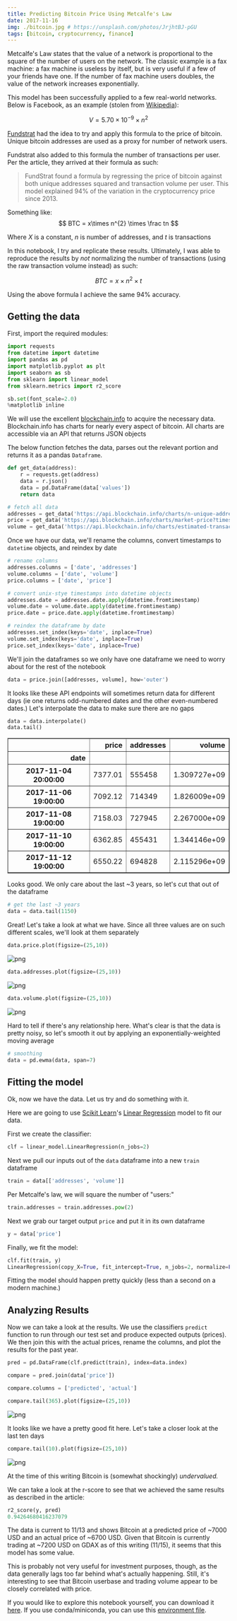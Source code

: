 ```yaml
---
title: Predicting Bitcoin Price Using Metcalfe's Law
date: 2017-11-16
img: ./bitcoin.jpg # https://unsplash.com/photos/JrjhtBJ-pGU
tags: [bitcoin, cryptocurrency, finance]
---
```


Metcalfe's Law states that the value of a network is proportional to the square of the number of users on the network. The classic example is a fax machine: a fax machine is useless by itself, but is very useful if a few of your friends have one. If the number of fax machine users doubles, the value of the network increases exponentially.

This model has been successfully applied to a few real-world networks. Below is Facebook, as an example (stolen from [Wikipedia](https://en.wikipedia.org/wiki/Metcalfe%27s_law#Validation_with_actual_data)):

$$
V = 5.70\times10^{-9}\times n^{2}
$$

[Fundstrat](http://www.businessinsider.com/bitcoin-price-movement-explained-by-one-equation-fundstrat-tom-lee-metcalf-law-network-effect-2017-10#ampshare=http://www.businessinsider.com/bitcoin-price-movement-explained-by-one-equation-fundstrat-tom-lee-metcalf-law-network-effect-2017-10) had the idea to try and apply this formula to the price of bitcoin. Unique bitcoin addresses are used as a proxy for number of network users.

Fundstrat also added to this formula the number of transactions per user. Per the article, they arrived at their formula as such:
> FundStrat found a formula by regressing the price of bitcoin against both unique addresses squared and transaction volume per user. This model explained 94% of the variation in the cryptocurrency price since 2013.

Something like:
$$
BTC = x\times n^{2} \times \frac tn
$$

Where $X$ is a constant, $n$ is number of addresses, and $t$ is transactions

In this notebook, I try and replicate these results. Ultimately, I was able to reproduce the results by *not* normalizing the number of transactions (using the raw transaction volume instead) as such:

$$
BTC = x\times n^{2} \times t
$$

Using the above formula I achieve the same 94% accuracy.

## Getting the data

First, import the required modules:


```python
import requests
from datetime import datetime
import pandas as pd
import matplotlib.pyplot as plt
import seaborn as sb
from sklearn import linear_model
from sklearn.metrics import r2_score

sb.set(font_scale=2.0)
%matplotlib inline
```

We will use the excellent [blockchain.info](https://blockchain.info/) to acquire the necessary data. Blockchain.info has charts for nearly every aspect of bitcoin. All charts are accessible via an API that returns JSON objects

The below function fetches the data, parses out the relevant portion and returns it as a pandas ```Dataframe```.


```python
def get_data(address):
    r = requests.get(address)
    data = r.json()
    data = pd.DataFrame(data['values'])
    return data
```


```python
# fetch all data
addresses = get_data('https://api.blockchain.info/charts/n-unique-addresses?timespan=all&format=json')
price = get_data('https://api.blockchain.info/charts/market-price?timespan=all&format=json')
volume = get_data('https://api.blockchain.info/charts/estimated-transaction-volume-usd?timespan=all&format=json')
```

Once we have our data, we'll rename the columns, convert timestamps to ```datetime``` objects, and reindex by date


```python
# rename columns
addresses.columns = ['date', 'addresses']
volume.columns = ['date', 'volume']
price.columns = ['date', 'price']
```


```python
# convert unix-stye timestamps into datetime objects
addresses.date = addresses.date.apply(datetime.fromtimestamp)
volume.date = volume.date.apply(datetime.fromtimestamp)
price.date = price.date.apply(datetime.fromtimestamp)
```


```python
# reindex the dataframe by date
addresses.set_index(keys='date', inplace=True)
volume.set_index(keys='date', inplace=True)
price.set_index(keys='date', inplace=True)
```

We'll join the dataframes so we only have one dataframe we need to worry about for the rest of the notebook


```python
data = price.join([addresses, volume], how='outer')
```

It looks like these API endpoints will sometimes return data for different days (ie one returns odd-numbered dates and the other even-numbered dates.) Let's interpolate the data to make sure there are no gaps


```python
data = data.interpolate()
data.tail()
```




<div>
<style scoped>
    .dataframe tbody tr th:only-of-type {
        vertical-align: middle;
    }

    .dataframe tbody tr th {
        vertical-align: top;
    }

    .dataframe thead th {
        text-align: right;
    }
</style>
<table border="1" class="dataframe">
  <thead>
    <tr style="text-align: right;">
      <th></th>
      <th>price</th>
      <th>addresses</th>
      <th>volume</th>
    </tr>
    <tr>
      <th>date</th>
      <th></th>
      <th></th>
      <th></th>
    </tr>
  </thead>
  <tbody>
    <tr>
      <th>2017-11-04 20:00:00</th>
      <td>7377.01</td>
      <td>555458</td>
      <td>1.309727e+09</td>
    </tr>
    <tr>
      <th>2017-11-06 19:00:00</th>
      <td>7092.12</td>
      <td>714349</td>
      <td>1.826009e+09</td>
    </tr>
    <tr>
      <th>2017-11-08 19:00:00</th>
      <td>7158.03</td>
      <td>727945</td>
      <td>2.267000e+09</td>
    </tr>
    <tr>
      <th>2017-11-10 19:00:00</th>
      <td>6362.85</td>
      <td>455431</td>
      <td>1.344146e+09</td>
    </tr>
    <tr>
      <th>2017-11-12 19:00:00</th>
      <td>6550.22</td>
      <td>694828</td>
      <td>2.115296e+09</td>
    </tr>
  </tbody>
</table>
</div>



Looks good. We only care about the last ~3 years, so let's cut that out of the dataframe


```python
# get the last ~3 years
data = data.tail(1150)
```

Great! Let's take a look at what we have. Since all three values are on such different scales, we'll look at them separately


```python
data.price.plot(figsize=(25,10))
```








![png](output_21_1.png)



```python
data.addresses.plot(figsize=(25,10))
```








![png](output_22_1.png)



```python
data.volume.plot(figsize=(25,10))
```








![png](output_23_1.png)


Hard to tell if there's any relationship here. What's clear is that the data is pretty noisy, so let's smooth it out by applying an exponentially-weighted moving average


```python
# smoothing
data = pd.ewma(data, span=7)
```


## Fitting the model

Ok, now we have the data. Let us try and do something with it.

Here we are going to use [Scikit Learn](http://scikit-learn.org/stable/)'s [Linear Regression](http://scikit-learn.org/stable/modules/generated/sklearn.linear_model.LinearRegression.html) model to fit our data. 

First we create the classifier:


```python
clf = linear_model.LinearRegression(n_jobs=2)
```

Next we pull our inputs out of the ```data``` dataframe into a new ```train``` dataframe


```python
train = data[['addresses', 'volume']]
```

Per Metcalfe's law, we will square the number of "users:"


```python
train.addresses = train.addresses.pow(2)
```

Next we grab our target output ```price``` and put it in its own dataframe


```python
y = data['price']
```

Finally, we fit the model:


```python
clf.fit(train, y)
LinearRegression(copy_X=True, fit_intercept=True, n_jobs=2, normalize=False)
```

Fitting the model should happen pretty quickly (less than a second on a modern machine.) 

## Analyzing Results
Now we can take a look at the results. We use the classifiers ```predict``` function to run through our test set and produce expected outputs (prices). We then join this with the actual prices, rename the columns, and plot the results for the past year.


```python
pred = pd.DataFrame(clf.predict(train), index=data.index)
```


```python
compare = pred.join(data['price'])
```


```python
compare.columns = ['predicted', 'actual']
```


```python
compare.tail(365).plot(figsize=(25,10))
```








![png](output_42_1.png)


It looks like we have a pretty good fit here. Let's take a closer look at the last ten days


```python
compare.tail(10).plot(figsize=(25,10))
```








![png](output_44_1.png)


At the time of this writing Bitcoin is (somewhat shockingly) *undervalued.*

We can take a look at the r-score to see that we achieved the same results as described in the article:


```python
r2_score(y, pred)
0.94264680416237079
```

The data is current to 11/13 and shows Bitcoin at a predicted price of ~7000 USD and an actual price of ~6700 USD. Given that Bitcoin is currently trading at ~7200 USD on GDAX as of this writing (11/15), it seems that this model has some value.

This is probably not very useful for investment purposes, though, as the data generally lags too far behind what's actually happening. Still, it's interesting to see that Bitcoin userbase and trading volume appear to be closely correlated with price.

If you would like to explore this notebook yourself, you can download it [here](predicting_bitcoin_price_metcalfe.ipynb). If you use conda/miniconda, you can use this [environment file](env.yaml).
